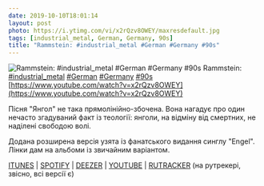 ```yaml
---
date: 2019-10-10T18:01:14
layout: post
photo: https://i.ytimg.com/vi/x2rQzv8OWEY/maxresdefault.jpg
tags: [industrial_metal, German, Germany, 90s]
title: "Rammstein: #industrial_metal #German #Germany #90s"
---
```

![Rammstein: #industrial_metal #German #Germany #90s](https://i.ytimg.com/vi/x2rQzv8OWEY/maxresdefault.jpg)
Rammstein: [#industrial_metal](/tags/#industrial_metal) [#German](/tags/#German) [#Germany](/tags/#Germany) [#90s](/tags/#90s) [https://www.youtube.com/watch?v=x2rQzv8OWEY](https://www.youtube.com/watch?v=x2rQzv8OWEY)

Пісня &quot;Янгол&quot; не така прямолінійно-збочена. Вона нагадує про один нечасто згадуваний факт із теології: янголи, на відміну від смертних, не наділені свободою волі.

Додана розширена версія узята із фанатського видання синглу &quot;Engel&quot;. Лінки дам на альбоми із звичайним варіантом.

[ITUNES](https://music.apple.com/us/album/sehnsucht/1390562159) \| [SPOTIFY](https://open.spotify.com/album/0C9p8YMtbdOkcXPPlEmZvY) \| [DEEZER](https://www.deezer.com/album/86933302?utm_source=deezer&amp;utm_content=album-86933302&amp;utm_term=1601611822_1570719594&amp;utm_medium=web) \| [YOUTUBE](https://www.youtube.com/playlist?list=PLVkbIzK3vqPRrk8cRPGjq5GgVH2_3zM86) \| [RUTRACKER](https://rutracker.org/forum/viewtopic.php?t=5732323) (на рутрекері, звісно, всі версії є)